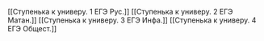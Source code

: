 [[Ступенька к универу. 1 ЕГЭ Рус.]]
[[Ступенька к универу. 2 ЕГЭ Матан.]]
[[Ступенька к универу. 3 ЕГЭ Инфа.]]
[[Ступенька к универу. 4 ЕГЭ Общест.]]